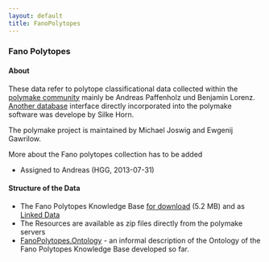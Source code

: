 ```yaml
---
layout: default
title: FanoPolytopes
---
```


### Fano Polytopes

#### About

These data refer to polytope classificational data collected within the [polymake community](http://polymake.org) mainly be Andreas Paffenholz und Benjamin Lorenz. [Another database](http://polymake.org/doku.php/data) interface directly incorporated into the polymake software was develope by Silke Horn.

The polymake project is maintained by Michael Joswig and Ewgenij Gawrilow.

More about the Fano polytopes collection has to be added

-   Assigned to Andreas (HGG, 2013-07-31)

#### Structure of the Data

-   The Fano Polytopes Knowledge Base [for download](http://symbolicdata.org/RDFData/FanoPolytopes.ttl) (5.2 MB) and as [Linked Data](http://symbolicdata.org/Data/FanoPolytopes)
-   The Resources are available as zip files directly from the polymake servers
-   [FanoPolytopes.Ontology](FanoPolytopes.Ontology "wikilink") - an informal description of the Ontology of the Fano Polytopes Knowledge Base developed so far.

